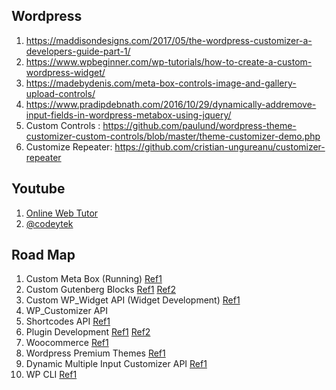 ## Wordpress
1. https://maddisondesigns.com/2017/05/the-wordpress-customizer-a-developers-guide-part-1/
2. https://www.wpbeginner.com/wp-tutorials/how-to-create-a-custom-wordpress-widget/
3. https://madebydenis.com/meta-box-controls-image-and-gallery-upload-controls/
4. https://www.pradipdebnath.com/2016/10/29/dynamically-addremove-input-fields-in-wordpress-metabox-using-jquery/
5. Custom Controls : https://github.com/paulund/wordpress-theme-customizer-custom-controls/blob/master/theme-customizer-demo.php
6. Customize Repeater: https://github.com/cristian-ungureanu/customizer-repeater

## Youtube
1. [Online Web Tutor](https://www.youtube.com/c/OnlineWebTutor/playlists)
2. [@codeytek](https://www.youtube.com/watch?v=lNtw4yxEydM&list=PLD8nQCAhR3tT3ehpyOpoYeUj3KHDEVK9h)

## Road Map
1. Custom Meta Box (Running) [Ref1](https://www.youtube.com/watch?v=DEpxb0jobjY&list=PLT9miexWCpPVvnZwVw5uA0ZwCOCBaf0Xn)
2. Custom Gutenberg Blocks [Ref1](https://www.youtube.com/watch?v=ZyZ3KQH7rRQ&list=PLriKzYyLb28lHhftzU7Z_DJ32mvLy4KKH) [Ref2](https://www.youtube.com/watch?v=OjizassKKA8&list=PLT9miexWCpPVBUokGea5kWycHon6tIeG3)
3. Custom WP_Widget API (Widget Development) [Ref1](https://www.youtube.com/watch?v=xQHrZm9LqO0&list=PLT9miexWCpPV3cBfIgMtJ8qCgeB-AD125)
4. WP_Customizer API
5. Shortcodes API [Ref1](https://www.youtube.com/watch?v=pxR1C_90cx4&list=PLT9miexWCpPXsqHK2JzYYo3LhCfGWAiJK)
6. Plugin Development [Ref1](https://www.youtube.com/watch?v=0l7JTie_6jM&list=PLriKzYyLb28kR_CPMz8uierDWC2y3znI2) [Ref2](https://www.youtube.com/watch?v=ZTrekTzoc_c&list=PLT9miexWCpPUC5jFln66z-8uemSkxMxCa)
7. Woocommerce [Ref1](https://www.youtube.com/watch?v=JMVTHnWxe0Y&list=PLT9miexWCpPUKzUhMvXiBqoFGsnqBPZ_v)
8. Wordpress Premium Themes [Ref1](https://www.youtube.com/watch?v=ViZLtFIcSfo&list=PLriKzYyLb28kpEnFFi9_vJWPf5-_7d3rX)
9. Dynamic Multiple Input Customizer API [Ref1](https://madebydenis.com/adding-custom-controls-to-your-customization-api/)
10. WP CLI [Ref1](https://www.youtube.com/watch?v=nBpeDRHr3Xs&list=PLT9miexWCpPV7EfmKOp2JWyR7GqRHSHtc)
